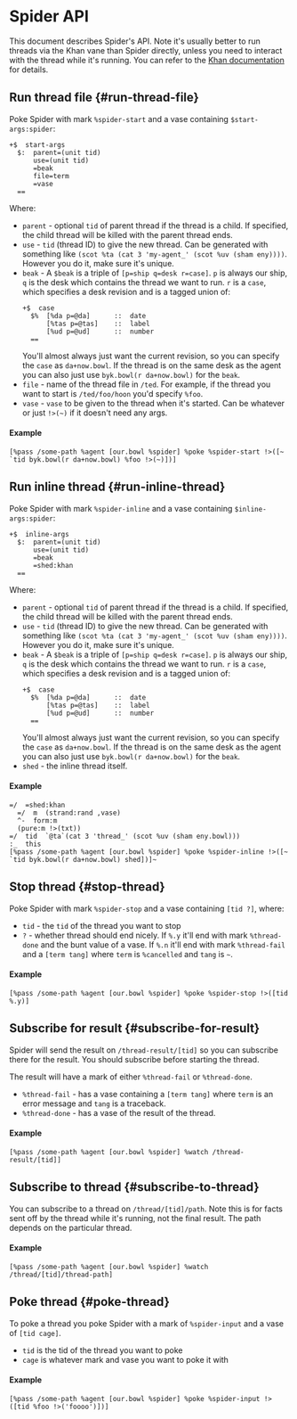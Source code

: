 # Spider API

This document describes Spider's API. Note it's usually better to run threads via the Khan vane than Spider directly, unless you need to interact with the thread while it's running. You can refer to the [Khan documentation](../../../kernel/khan) for details.

## Run thread file {#run-thread-file}

Poke Spider with mark `%spider-start` and a vase containing `$start-args:spider`:

```hoon
+$  start-args
  $:  parent=(unit tid)
      use=(unit tid)
      =beak
      file=term
      =vase
  ==
```

Where:

- `parent` - optional `tid` of parent thread if the thread is a child. If specified, the child thread will be killed with the parent thread ends.
- `use` - `tid` (thread ID) to give the new thread. Can be generated with something like `(scot %ta (cat 3 'my-agent_' (scot %uv (sham eny))))`. However you do it, make sure it's unique.
- `beak` - A `$beak` is a triple of `[p=ship q=desk r=case]`. `p` is always our ship, `q` is the desk which contains the thread we want to run. `r` is a `case`, which specifies a desk revision and is a tagged union of:
  ```hoon
  +$  case
    $%  [%da p=@da]      ::  date
        [%tas p=@tas]    ::  label
        [%ud p=@ud]      ::  number
    ==
  ```
  You'll almost always just want the current revision, so you can specify the `case` as `da+now.bowl`. If the thread is on the same desk as the agent you can also just use `byk.bowl(r da+now.bowl)` for the `beak`.
- `file` - name of the thread file in `/ted`. For example, if the thread you want to start is `/ted/foo/hoon` you'd specify `%foo`.
- `vase` - `vase` to be given to the thread when it's started. Can be whatever or just `!>(~)` if it doesn't need any args.

#### Example

```hoon
[%pass /some-path %agent [our.bowl %spider] %poke %spider-start !>([~ `tid byk.bowl(r da+now.bowl) %foo !>(~)])]
```

## Run inline thread {#run-inline-thread}

Poke Spider with mark `%spider-inline` and a vase containing `$inline-args:spider`:

```hoon
+$  inline-args
  $:  parent=(unit tid)
      use=(unit tid)
      =beak
      =shed:khan
  ==
```

Where:

- `parent` - optional `tid` of parent thread if the thread is a child. If specified, the child thread will be killed with the parent thread ends.
- `use` - `tid` (thread ID) to give the new thread. Can be generated with something like `(scot %ta (cat 3 'my-agent_' (scot %uv (sham eny))))`. However you do it, make sure it's unique.
- `beak` - A `$beak` is a triple of `[p=ship q=desk r=case]`. `p` is always our ship, `q` is the desk which contains the thread we want to run. `r` is a `case`, which specifies a desk revision and is a tagged union of:
  ```hoon
  +$  case
    $%  [%da p=@da]      ::  date
        [%tas p=@tas]    ::  label
        [%ud p=@ud]      ::  number
    ==
  ```
  You'll almost always just want the current revision, so you can specify the `case` as `da+now.bowl`. If the thread is on the same desk as the agent you can also just use `byk.bowl(r da+now.bowl)` for the `beak`.
- `shed` - the inline thread itself.

#### Example

```hoon
=/  =shed:khan
  =/  m  (strand:rand ,vase)
  ^-  form:m
  (pure:m !>(txt))
=/  tid  `@ta`(cat 3 'thread_' (scot %uv (sham eny.bowl)))
:_  this
[%pass /some-path %agent [our.bowl %spider] %poke %spider-inline !>([~ `tid byk.bowl(r da+now.bowl) shed])]~
```
## Stop thread {#stop-thread}

Poke Spider with mark `%spider-stop` and a vase containing `[tid ?]`, where:

- `tid` - the `tid` of the thread you want to stop
- `?` - whether thread should end nicely. If `%.y` it'll end with mark `%thread-done` and the bunt value of a vase. If `%.n` it'll end with mark `%thread-fail` and a `[term tang]` where `term` is `%cancelled` and `tang` is `~`.

#### Example

```hoon
[%pass /some-path %agent [our.bowl %spider] %poke %spider-stop !>([tid %.y)]
```

## Subscribe for result {#subscribe-for-result}

Spider will send the result on `/thread-result/[tid]` so you can subscribe there for the result. You should subscribe before starting the thread.

The result will have a mark of either `%thread-fail` or `%thread-done`.

- `%thread-fail` - has a vase containing a `[term tang]` where `term` is an error message and `tang` is a traceback.
- `%thread-done` - has a vase of the result of the thread.

#### Example

```hoon
[%pass /some-path %agent [our.bowl %spider] %watch /thread-result/[tid]]
```

## Subscribe to thread {#subscribe-to-thread}

You can subscribe to a thread on `/thread/[tid]/path`. Note this is for facts sent off by the thread while it's running, not the final result. The path depends on the particular thread.

#### Example

```hoon
[%pass /some-path %agent [our.bowl %spider] %watch /thread/[tid]/thread-path]
```

## Poke thread {#poke-thread}

To poke a thread you poke Spider with a mark of `%spider-input` and a vase of `[tid cage]`.

- `tid` is the tid of the thread you want to poke
- `cage` is whatever mark and vase you want to poke it with

#### Example

```hoon
[%pass /some-path %agent [our.bowl %spider] %poke %spider-input !>([tid %foo !>('foooo')])]
```
